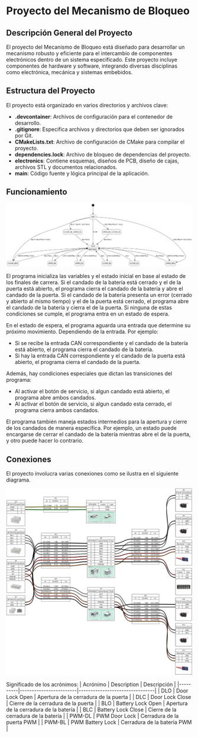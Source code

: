 # Proyecto del Mecanismo de Bloqueo

## Descripción General del Proyecto

El proyecto del Mecanismo de Bloqueo está diseñado para desarrollar un mecanismo robusto y eficiente para el intercambio de componentes electrónicos dentro de un sistema especificado. Este proyecto incluye componentes de hardware y software, integrando diversas disciplinas como electrónica, mecánica y sistemas embebidos.

## Estructura del Proyecto

El proyecto está organizado en varios directorios y archivos clave:

- **.devcontainer**: Archivos de configuración para el contenedor de desarrollo.
- **.gitignore**: Especifica archivos y directorios que deben ser ignorados por Git.
- **CMakeLists.txt**: Archivo de configuración de CMake para compilar el proyecto.
- **dependencies.lock**: Archivo de bloqueo de dependencias del proyecto.
- **electronics**: Contiene esquemas, diseños de PCB, diseño de cajas, archivos STL y documentos relacionados.
- **main**: Código fuente y lógica principal de la aplicación.

## Funcionamiento

![Maquina de Estados](main/state_diagram.png)

El programa inicializa las variables y el estado inicial en base al estado de los finales de carrera. Si el candado de la batería está cerrado y el de la puerta está abierto, el programa cierra el candado de la batería y abre el candado de la puerta. Si el candado de la batería presenta un error (cerrado y abierto al mismo tiempo) y el de la puerta está cerrado, el programa abre el candado de la batería y cierra el de la puerta. Si ninguna de estas condiciones se cumple, el programa entra en un estado de espera.

En el estado de espera, el programa aguarda una entrada que determine su próximo movimiento. Dependiendo de la entrada. Por ejemplo:
- Si se recibe la entrada CAN correspondiente y el candado de la batería está abierto, el programa cierra el candado de la batería.
- Si hay la entrada CAN correspondiente y el candado de la puerta está abierto, el programa cierra el candado de la puerta.

Además, hay condiciones especiales que dictan las transiciones del programa:
- Al activar el botón de servicio, si algun candado está abierto, el programa abre ambos candados.
- Al activar el botón de servicio, si algun candado esta cerrado, el programa cierra ambos candados.

El programa también maneja estados intermedios para la apertura y cierre de los candados de manera específica. Por ejemplo, un estado puede encargarse de cerrar el candado de la batería mientras abre el de la puerta, y otro puede hacer lo contrario. 

## Conexiones

El proyecto involucra varias conexiones como se ilustra en el siguiente diagrama. 

![Conexiones de PCB a CK1](electronics/connections/pcb_to_ck1.png)

<style>
table {
width: 100%;
}
</style>

Significado de los acrónimos:
| Acrónimo | Description           | Descripción                    |
|----------|------------------------|--------------------------------|
| DLO      | Door Lock Open         | Apertura de la cerradura de la puerta |
| DLC      | Door Lock Close        | Cierre de la cerradura de la puerta   |
| BLO      | Battery Lock Open      | Apertura de la cerradura de la batería |
| BLC      | Battery Lock Close     | Cierre de la cerradura de la batería   |
| PWM-DL   | PWM Door Lock          | Cerradura de la puerta PWM            |
| PWM-BL   | PWM Battery Lock       | Cerradura de la batería PWM           |
